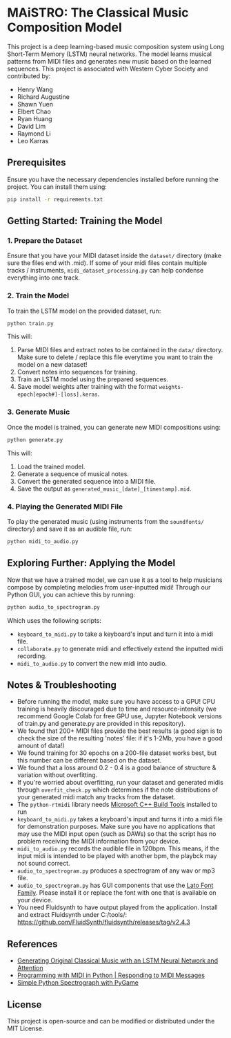# MAiSTRO: The Classical Music Composition Model

This project is a deep learning-based music composition system using Long Short-Term Memory (LSTM) neural networks. The model learns musical patterns from MIDI files and generates new music based on the learned sequences. This project is associated with Western Cyber Society and contributed by:
- Henry Wang
- Richard Augustine
- Shawn Yuen
- Elbert Chao
- Ryan Huang
- David Lim
- Raymond Li
- Leo Karras

## Prerequisites
Ensure you have the necessary dependencies installed before running the project. You can install them using:

```bash
pip install -r requirements.txt
```

## Getting Started: Training the Model
### 1. Prepare the Dataset
Ensure that you have your MIDI dataset inside the `dataset/` directory (make sure the files end with .mid). If some of your midi files contain multiple tracks / instruments, `midi_dataset_processing.py` can help condense everything into one track.

### 2. Train the Model
To train the LSTM model on the provided dataset, run:

```bash
python train.py
```

This will:
1. Parse MIDI files and extract notes to be contained in the `data/` directory. Make sure to delete / replace this file everytime you want to train the model on a new dataset!
2. Convert notes into sequences for training.
3. Train an LSTM model using the prepared sequences.
4. Save model weights after training with the format `weights-epoch[epoch#]-[loss].keras`. 

### 3. Generate Music
Once the model is trained, you can generate new MIDI compositions using:

```bash
python generate.py
```

This will:
1. Load the trained model.
2. Generate a sequence of musical notes.
3. Convert the generated sequence into a MIDI file.
4. Save the output as `generated_music_[date]_[timestamp].mid`.

### 4. Playing the Generated MIDI File
To play the generated music (using instruments from the `soundfonts/` directory) and save it as an audible file, run:
```bash
python midi_to_audio.py
```

## Exploring Further: Applying the Model
Now that we have a trained model, we can use it as a tool to help musicians compose by completing melodies from user-inputted midi! Through our Python GUI, you can achieve this by running:
```bash
python audio_to_spectrogram.py
```
Which uses the following scripts:
- `keyboard_to_midi.py` to take a keyboard's input and turn it into a midi file.
- `collaborate.py` to generate midi and effectively extend the inputted midi recording.
- `midi_to_audio.py` to convert the new midi into audio.

## Notes & Troubleshooting
- Before running the model, make sure you have access to a GPU! CPU training is heavily discouraged due to time and resource-intensity (we recommend Google Colab for free GPU use, Jupyter Notebook versions of train.py and generate.py are provided in this repository).
- We found that 200+ MIDI files provide the best results (a good sign is to check the size of the resulting 'notes' file: if it's 1-2Mb, you have a good amount of data!)
- We found training for 30 epochs on a 200-file dataset works best, but this number can be different based on the dataset.
- We found that a loss around 0.2 - 0.4 is a good balance of structure & variation without overfitting.
- If you're worried about overfitting, run your dataset and generated midis through `overfit_check.py` which determines if the note distributions of your generated midi match any tracks from the dataset.
- The `python-rtmidi` library needs <a href="https://visualstudio.microsoft.com/visual-cpp-build-tools/">Microsoft C++ Build Tools</a> installed to run 
- `keyboard_to_midi.py` takes a keyboard's input and turns it into a midi file for demonstration purposes. Make sure you have no applications that may use the MIDI input open (such as DAWs) so that the script has no problem receiving the MIDI information from your device.
- `midi_to_audio.py` records the audible file in 120bpm. This means, if the input midi is intended to be played with another bpm, the playbck may not sound correct.
- `audio_to_spectrogram.py` produces a spectrogram of any wav or mp3 file.
- `audio_to_spectrogram.py` has GUI components that use the <a href="https://fonts.google.com/specimen/Lato">Lato Font Family</a>. Please install it or replace the font with one that is available on your device.
- You need Fluidsynth to have output played from the application. Install and extract Fluidsynth under C:/tools/:
https://github.com/FluidSynth/fluidsynth/releases/tag/v2.4.3 

## References
- <a href="https://medium.com/@alexissa122/generating-original-classical-music-with-an-lstm-neural-network-and-attention-abf03f9ddcb4">Generating Original Classical Music with an LSTM Neural Network and Attention</a>
- <a href="https://youtu.be/zpZDwqsgSpc?si=LaH-QSm2hTHLAf8E">Programming with MIDI in Python | Responding to MIDI Messages</a>
- <a href="https://swharden.com/blog/2010-06-19-simple-python-spectrograph-with-pygame/">Simple Python Spectrograph with PyGame</a>

## License
This project is open-source and can be modified or distributed under the MIT License.
